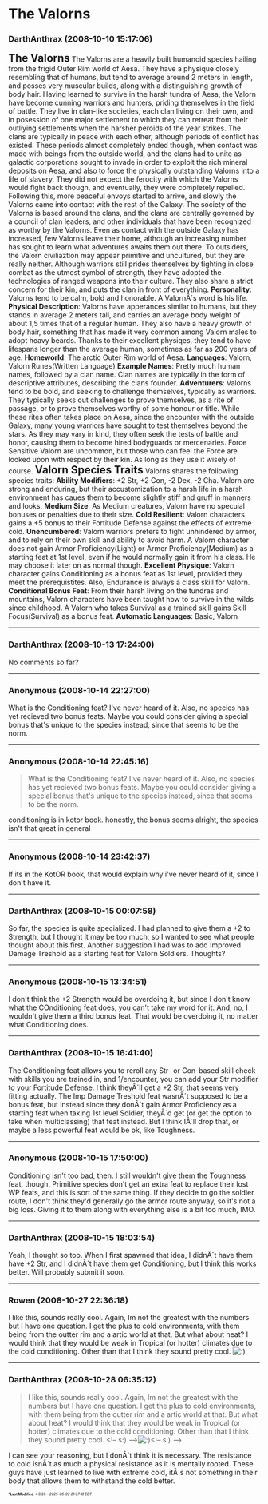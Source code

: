 # The Valorns

### **DarthAnthrax** (2008-10-10 15:17:06)

<span style="font-size: 1.50em;">**The Valorns**</span>
The Valorns are a heavily built humanoid species hailing from the frigid Outer Rim world of Aesa. They have a physique closely resembling that of humans, but tend to average around 2 meters in length, and posses very muscular builds, along with a distinguishing growth of body hair.
Having learned to survive in the harsh tundra of Aesa, the Valorn have become cunning warriors and hunters, priding themselves in the field of battle. They live in clan-like societies, each clan living on their own, and in posession of one major settlement to which they can retreat from their outliying settlements when the harsher peroids of the year strikes. The clans are typically in peace with each other, although periods of conflict has existed. These periods almost completely ended though, when contact was made with beings from the outside world, and the clans had to unite as galactic corporations sought to invade in order to exploit the rich mineral deposits on Aesa, and also to force the physically outstanding Valorns into a life of slavery. They did not expect the ferocity with which the Valorns would fight back though, and eventually, they were completely repelled. Following this, more peaceful envoys started to arrive, and slowly the Valorns came into contact with the rest of the Galaxy.
The society of the Valorns is based around the clans, and the clans are centrally governed by a council of clan leaders, and other individuals that have been recognized as worthy by the Valorns. Even as contact with the outside Galaxy has increased, few Valorns leave their home, although an increasing number has sought to learn what adventures awaits them out there.
To outsiders, the Valorn civiliaztion may appear primitive and uncultured, but they are really neither. Although warriors still prides themselves by fighting in close combat as the utmost symbol of strength, they have adopted the technologies of ranged weapons into their culture. They also share a strict concern for their kin, and puts the clan in front of everything.
**Personality**: Valorns tend to be calm, bold and honorable. A ValornÂ´s word is his life.
**Physical Description**: Valorns have apperances similar to humans, but they stands in average 2 meters tall, and carries an average body weight of about 1,5 times that of a regular human. They also have a heavy growth of body hair, something that has made it very common among Valorn males to adopt heavy beards. Thanks to their excellent physiqes, they tend to have lifespans longer than the average human, sometimes as far as 200 years of age.
**Homeworld**: The arctic Outer Rim world of Aesa.
**Languages**: Valorn, Valorn Runes(Written Language)
**Example Names**: Pretty much human names, followed by a clan name. Clan names are typically in the form of descriptive attributes, describing the clans founder.
**Adventurers**: Valorns tend to be bold, and seeking to challenge themselves, typically as warriors. They typically seeks out challenges to prove themselves, as a rite of passage, or to prove themselves worthy of some honour or title. While these rites often takes place on Aesa, since the encounter with the outside Galaxy, many young warriors have sought to test themselves beyond the stars. As they may vary in kind, they often seek the tests of battle and honor, causing them to become hired bodyguards or mercenaries. Force Sensitive Valorn are uncommon, but those who can feel the Force are looked upon with respect by their kin. As long as they use it wisely of course.
<span style="font-size: 1.50em;">**Valorn Species Traits**</span>
Valorns shares the following species traits:
**Ability Modifiers**: +2 Str, +2 Con, -2 Dex, -2 Cha. Valorn are strong and enduring, but their accustomization to a harsh life in a harsh environment has caues them to become slightly stiff and gruff in manners and looks.
**Medium Size**: As Medium creatures, Valorn have no specuial bonuses or penalties due to their size.
**Cold Resilient**: Valorn characters gains a +5 bonus to their Fortitude Defense against the effects of extreme cold.
**Unencumbered**: Valorn warriors prefers to fight unhindered by armor, and to rely on their own skill and ability to avoid harm. A Valorn character does not gain Armor Proficiency(Light) or Armor Proficiency(Medium) as a starting feat at 1st level, even if he would normally gain it from his class. He may choose it later on as normal though.
**Excellent Physique**: Valorn character gains Conditioning as a bonus feat as 1st level, provided they meet the prerequistites. Also, Endurance is always a class skill for Valorn.
**Conditional Bonus Feat**: From their harsh living on the tundras and mountains, Valorn characters have been taught how to survive in the wilds since childhood. A Valorn who takes Survival as a trained skill gains Skill Focus(Survival) as a bonus feat.
**Automatic Languages**: Basic, Valorn

---

### **DarthAnthrax** (2008-10-13 17:24:00)

No comments so far?

---

### **Anonymous** (2008-10-14 22:27:00)

What is the Conditioning feat? I've never heard of it.
Also, no species has yet recieved two bonus feats. Maybe you could consider giving a special bonus that's unique to the species instead, since that seems to be the norm.

---

### **Anonymous** (2008-10-14 22:45:16)

> What is the Conditioning feat? I&#39;ve never heard of it.
> Also, no species has yet recieved two bonus feats. Maybe you could consider giving a special bonus that&#39;s unique to the species instead, since that seems to be the norm.

conditioning is in kotor book.
honestly, the bonus seems alright, the species isn't that great in general

---

### **Anonymous** (2008-10-14 23:42:37)

If its in the KotOR book, that would explain why i've never heard of it, since I don't have it.

---

### **DarthAnthrax** (2008-10-15 00:07:58)

So far, the species is quite specialized. I had planned to give them a +2 to Strength, but I thought it may be too much, so I wanted to see what people thought about this first.
Another suggestion I had was to add Improved Damage Treshold as a starting feat for Valorn Soldiers. Thoughts?

---

### **Anonymous** (2008-10-15 13:34:51)

I don't think the +2 Strength would be overdoing it, but since I don't know what the COnditioning feat does, you can't take my word for it.
And, no, I wouldn't give them a third bonus feat. That would be overdoing it, no matter what Conditioning does.

---

### **DarthAnthrax** (2008-10-15 16:41:40)

The Conditioning feat allows you to reroll any Str- or Con-based skill check with skills you are trained in, and 1/encounter, you can add your Str modifier to your Fortitude Defense.
I think theyÂ´ll get a +2 Str, that seems very fitting actually.
The Imp Damage Treshold feat wasnÂ´t supposed to be a bonus feat, but instead since they donÂ´t gain Armor Proficiency as a starting feat when taking 1st level Soldier, theyÂ´d get (or get the option to take when multiclassing) that feat instead. But I think IÂ´ll drop that, or maybe a less powerful feat would be ok, like Toughness.

---

### **Anonymous** (2008-10-15 17:50:00)

Conditioning isn't too bad, then.
I still wouldn't give them the Toughness feat, though. Primitive species don't get an extra feat to replace their lost WP feats, and this is sort of the same thing. If they decide to go the soldier route, I don't think they'd generally go the armor route anyway, so it's not a big loss. Giving it to them along with everything else is a bit too much, IMO.

---

### **DarthAnthrax** (2008-10-15 18:03:54)

Yeah, I thought so too. When I first spawned that idea, I didnÂ´t have them have +2 Str, and I didnÂ´t have them get Conditioning, but I think this works better. Will probably submit it soon.

---

### **Rowen** (2008-10-27 22:36:18)

I like this, sounds really cool. Again, Im not the greatest with the numbers but I have one question. I get the plus to cold environments, with them being from the outter rim and a artic world at that. But what about heat? I would think that they would be weak in Tropical (or hotter) climates due to the cold conditioning.
Other than that I think they sound pretty cool. <!-- s:) -->![:)](https://i.ibb.co/8LPNcWCM/icon-e-smile.gif)<!-- s:) -->

---

### **DarthAnthrax** (2008-10-28 06:35:12)

> I like this, sounds really cool. Again, Im not the greatest with the numbers but I have one question. I get the plus to cold environments, with them being from the outter rim and a artic world at that. But what about heat? I would think that they would be weak in Tropical (or hotter) climates due to the cold conditioning.
> Other than that I think they sound pretty cool. &lt;!&ndash; s:) &ndash;&gt;![:)](https://i.ibb.co/8LPNcWCM/icon-e-smile.gif)&lt;!&ndash; s:) &ndash;&gt;

I can see your reasoning, but I donÂ´t think it is necessary. The resistance to cold isnÂ´t as much a physical resistance as it is mentally rooted. These guys have just learned to live with extreme cold, itÂ´s not something in their body that allows them to withstand the cold better.



<span style="font-size: 0.5em;">***Last Modified**: 4.0.28 - *2025-06-02 21:37:18 EDT*</span>